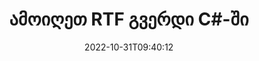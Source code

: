 ---
############################# Static ############################
layout: "auto-gen-merger"
date: 2022-10-31T09:40:12
draft: false
otherformats: vsdm vsdx vssm vssx vstm vstx vsx vtx xlam xls xlsb xlsm xlsx xlt xltm xltx

############################# Head ############################
head_title: "ამოიღეთ RTF გვერდი C#-ში"
head_description: "სწრაფად ამოიღეთ გვერდები RTF ფაილიდან C#-ში. შეინახეთ არჩეული გვერდების შემცველი ახალი დოკუმენტი დოკუმენტების შერწყმის API-ის გამოყენებით."

############################# Header ############################
title: "ამოიღეთ RTF გვერდი C#-ში"
description: "ამოიღეთ RTF გვერდი .NET კოდის რამდენიმე ხაზით."
bg_image: "https://cms.admin.containerize.com/templates/aspose/App_Themes/V3/images/bg/header1.png"
bg_overlay: false
button:
    enable: true
    icon: "fas fa-arrow-down"
    label: "ჩამოტვირთეთ უფასო საცდელი"
    link: "https://downloads.groupdocs.com/merger/net"

############################# SubMenu ############################
submenu:
    enable: true

    left:
        img_alt: "GroupDocs.Merger for .NET"
        image: "https://cms.admin.containerize.com/templates/groupdocs/images/product-logos/90x90-noborder/groupdocs-merger-net.png"
        product: "GroupDocs.Merger"
        platform: ".NET"

    middle:
        button:

            # button loop
            - link: "https://apireference.groupdocs.com/merger/net"
              text: "API მითითება"

            # button loop
            - link: "https://github.com/groupdocs-merger"
              text: "კოდის მაგალითები"

            # button loop
            - link: "https://products.groupdocs.app/merger/family"
              text: "ცოცხალი დემო"

            # button loop
            - link: "https://purchase.groupdocs.com/pricing/merger/net"
              text: "ფასი"

    right:
        link_download: "https://downloads.groupdocs.com/merger"
        link_learn: "https://docs.groupdocs.com/merger/net"
        link_buy: "https://purchase.groupdocs.com"

############################# About ############################
about:
    enable: true
    title: "GroupDocs.Merger for .NET API-ს შესახებ"
    content: |
        [GroupDocs.Merger for .NET](/ka/merger/net/) გთავაზობთ მარტივ გადაწყვეტას უსაფრთხოდ შერწყმისა და გაყოფისთვის დოკუმენტის ფორმატების ფართო სპექტრს შორის, PDF, Microsoft Office (Word, Excel, PowerPoint) შორის. , OneNote), OpenDocument, HTML, სურათები და მრავალი სხვა .NET აპლიკაციებში. კოდის მხოლოდ რამდენიმე სტრიქონის დამატებით, შეასრულეთ დოკუმენტის რამდენიმე ოპერაცია, როგორიცაა გადატანა, ამოღება, როტაცია, გაცვლა, ამონაწერი ან შეცვალეთ გვერდების ორიენტაცია დოკუმენტებში. დოკუმენტების გაერთიანების API ასევე მხარს უჭერს დოკუმენტის გვერდების გადახედვას, როგორც გამოსახულება დოკუმენტის სტრუქტურის, ფორმატირებისა და გვერდის შინაარსის გასაანალიზებლად.
        
        GroupDocs.Merger API არის სწორი არჩევანი კორპორატიული გადაწყვეტილებებისთვის, რომლებიც საჭიროებენ ფაილის გვერდის ამოღების ფუნქციებს. ეს API-ები კარგად არის მხარდაჭერილი ყველა ძირითად ოპერაციულ სისტემასა და პლატფორმაზე, მათ შორის {{Runtime}}.

############################# Steps ############################
steps:
    enable: true
    title_left: "ამოიღეთ RTF ფაილის გვერდი .NET-ში"
    content_left: |
        [GroupDocs.Merger for .NET](/ka/merger/net/) აადვილებს C# დეველოპერებს სასურველი გვერდების ამოღება RTF ფაილიდან და შენახვა როგორც ახალი ფაილი, რომელიც შეიცავს არჩეულ გვერდებს რამდენიმე მარტივი ნაბიჯის განხორციელებით.
        
        * მოახდინეთ **ExtractOptions** ინიცირება გვერდის ნომრებით, რომლებიც უნდა გამოჩნდეს შედეგად დოკუმენტში.
        * შექმენით **Merger**-ის ახალი ეგზემპლარი და გადაიტანეთ წყაროს დოკუმენტის გზა კონსტრუქტორის პარამეტრად.
        * დარეკეთ **ExtractPages** და გაიარეთ **ExtractOptions** ობიექტი.
        * დარეკეთ **Save** და მიუთითეთ ფაილის გზა შედეგი დოკუმენტის შესანახად.

    title_right: "სისტემის მოთხოვნები"
    content_right: |
        GroupDocs.Merger for .NET API-ები მხარდაჭერილია ყველა ძირითად პლატფორმაზე და ოპერაციულ სისტემაზე. ქვემოთ მოცემული კოდის შესრულებამდე, დარწმუნდით, რომ თქვენს სისტემაში დაინსტალირებული გაქვთ შემდეგი წინაპირობები.

        * ოპერაციული სისტემები: Microsoft Windows, Linux, MacOS
        * განვითარების გარემო: Visual Studio, Xamarin, MonoDevelop
        * ჩარჩოები: .NET Framework, .NET Standard, .NET Core, Mono
        * ჩამოტვირთეთ GroupDocs.Merger for .NET-ის უახლესი ვერსია [NuGet](https://www.nuget.org/packages/groupdocs.merger)
         
    code: |
     {{% merger/additional-styles %}}
     {{< merger/code-merger title="როგორ ამოიღოთ RTF ფაილის გვერდები C#-ის მაგალითის კოდის გამოყენებით">}}

        ```csharp    
        // ამოიღეთ RTF ფაილის გვერდი GroupDocs.Merger API-ის გამოყენებით
        // ExtractOptions კლასის ინიცირება შერჩეული გვერდის ნომრებით
        ExtractOptions extractOptions = new ExtractOptions(new int[] { 2, 5 });

        // მყისიერი შერწყმა შეყვანით RTF დოკუმენტით
        using (Merger merger = new Merger("input.rtf"))
          {
            // გამოიძახეთ ExtractPages მეთოდი და გადაეცით მას ExtractOptions ობიექტი
            merger.ExtractPages(extractOptions);
    
            // დარეკეთ Save მეთოდს, რათა შეინახოთ გამომავალი დოკუმენტი ამოღებული გვერდებით
            merger.Save("output.rtf");
          }
        ```
     {{< /merger/code-merger >}}

############################# Demos ############################
demos:
    enable: true
    title: "ცოცხალი დემო - ამოიღეთ RTF გვერდი ონლაინ"
    content: |
       ამოიღეთ RTF ფაილის გვერდები ახლავე, ეწვიეთ [GroupDocs.Merger Live Demos](https://products.groupdocs.app/splitter/exttract-pages/rtf) ვებსაიტს.
       ცოცხალი დემოს აქვს შემდეგი უპირატესობები.
        
############################# About Formats ############################
about_formats:
    enable: true

############################# More Formats ############################
more_formats:
    enable: true
    title: "ამოიღეთ გვერდები სხვა დოკუმენტის ფორმატებიდან"
    content: |
        .NET დოკუმენტების გაერთიანება და გაყოფა API ფაილის ფორმატებისა და სურათებისთვის. ამოიღეთ ზოგიერთი პოპულარული ფაილის ფორმატი, როგორც ეს მოცემულია ქვემოთ.

############################# Back to top ###############################
back_to_top:
    enable: true
---